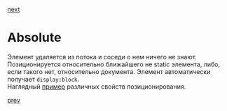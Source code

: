 <a href="04.md">next</a>

<h1>Absolute</h1>

<div>
Элемент удаляется из потока и соседи о нем ничего не знают. Позиционируется относительно ближайшего не static элемента, либо, если такого нет, относительно документа.
Элемент автоматически получает <code>display:block</code>.
</div>

<div>
Наглядный <a href="http://www.barelyfitz.com/screencast/html-training/css/positioning/">пример</a> различных свойств позиционирования.
</div>

<a href="02.md">prev</a>
